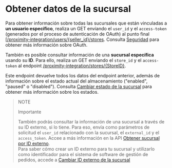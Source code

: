 # Obtener datos de la sucursal

Para obtener información sobre todas las sucursales que están vinculadas a **un usuario específico**, realiza un GET enviando el `user_id` y el `access-token` (generados por el proceso de autenticación de OAuth) al punto final [[/proximity-integration/users/{seller_id}/stores](/developers/es/reference/mp_delivery/_proximity-integration_users_seller_id_stores/get). Consulta [Seguridad](/developers/es/guides/additinal-content/security/oauth/introduction) para obtener más información sobre OAuth.

También es posible consultar información de una **sucursal específica** usando su **ID**. Para ello, realiza un GET enviando el `store_id` y el `access-token` al endpoint [/proximity-integration/stores/{StoreID}](/developers/es/reference/mp_delivery/_proximity-integration_users_SellerID_stores_external_id_ExternalID/get).

Este endpoint devuelve todos los datos del endpoint anterior, además de información sobre el estado actual del almacenamiento ("enabled", "paused" o "disabled"). Consulta [Cambiar estado de la sucursal](/developers/es/docs/mp-delivery/store-management/change-store-status) para obtener más información sobre los estados.

> NOTE
>
> Importante
>
> También podrás consultar la información de una sucursal a través de su ID externo, si lo tiene. Para eso, envía como parámetros de solicitud el `user_id` relacionado con la sucursal, el `external_id` y el `access_token`. Accee a más información en la API [Obtener sucursal por ID externo](/developers/es/reference/mp_delivery/_proximity-integration_users_SellerID_stores_external_id_ExternalID/get).
> </br>
> Para saber cómo crear un ID externo para tu sucursal y utilizarlo como identificador para el sistema de software de gestión de pedidos, accede a [Cambiar ID externo de la sucursal](/developers/es/docs/mp-delivery/store-management/change-store-external-id)